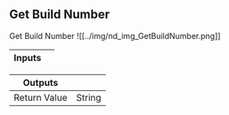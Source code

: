 ## Get Build Number
Get Build Number
![[../img/nd_img_GetBuildNumber.png]]

|Inputs||
|--|--|

|Outputs||
|--|--|
| Return Value | String |
